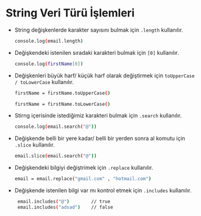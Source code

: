 # String Veri Türü İşlemleri

- String değişkenlerde karakter sayısını bulmak için `.length` kullanılır.
    ```sh
    console.log(email.length)  
    ```

- Değişkendeki istenilen sıradaki karakteri bulmak için `[0]` kullanılır.
    ```sh
    console.log(firstName[0])
    ```

- Değişkenleri büyük harf/ küçük harf olarak değiştirmek için `toUpperCase / toLowerCase` kullanılır.
    ```sh
    firstName = firstName.toUpperCase()
    ```
    ```sh
    firstName = firstName.toLowerCase()
     ```

- Stirng içerisinde istediğimiz karakteri bulmak için `.search` kullanılır.
    ```sh
    console.log(email.search("@"))
    ```

- Değişkende belli bir yere kadar/ belli bir yerden sonra al komutu için `.slice` kullanılır.
    ```sh
    email.slice(email.search("@"))
    ```

- Değişkendeki bilgiyi değiştrimek için `.replace` kullanılır.
    ```sh
    email = email.replace("gmail.com" , "hotmail.com")
    ```

- Değişkende istenilen bilgi var mı kontrol etmek için `.includes` kullanılır.
    ```sh
     email.includes("@")        // true
     email.includes("adsad")    // false
     ```